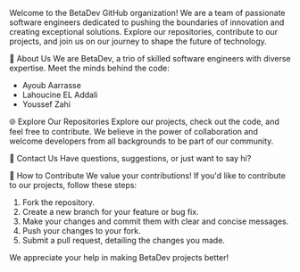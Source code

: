 Welcome to the BetaDev GitHub organization! We are a team of passionate software engineers dedicated to pushing the boundaries of innovation and creating exceptional solutions. Explore our repositories, contribute to our projects, and join us on our journey to shape the future of technology.

🚀 About Us
We are BetaDev, a trio of skilled software engineers with diverse expertise. Meet the minds behind the code:
- <a href="https://github.com/aarrasseayoub01" style="text-decoration:none;">Ayoub Aarrasse</a>
- <a href="https://github.com/houcine7" style="text-decoration:none;">Lahoucine EL Addali</a>
- <a href="https://github.com/youzh00" style="text-decoration:none;">Youssef Zahi</a>

🌐 Explore Our Repositories
Explore our projects, check out the code, and feel free to contribute. We believe in the power of collaboration and welcome developers from all backgrounds to be part of our community.

📧 Contact Us
Have questions, suggestions, or just want to say hi?

🌟 How to Contribute
We value your contributions! If you'd like to contribute to our projects, follow these steps:

1. Fork the repository.
2. Create a new branch for your feature or bug fix.
3. Make your changes and commit them with clear and concise messages.
4. Push your changes to your fork.
5. Submit a pull request, detailing the changes you made.

We appreciate your help in making BetaDev projects better!

